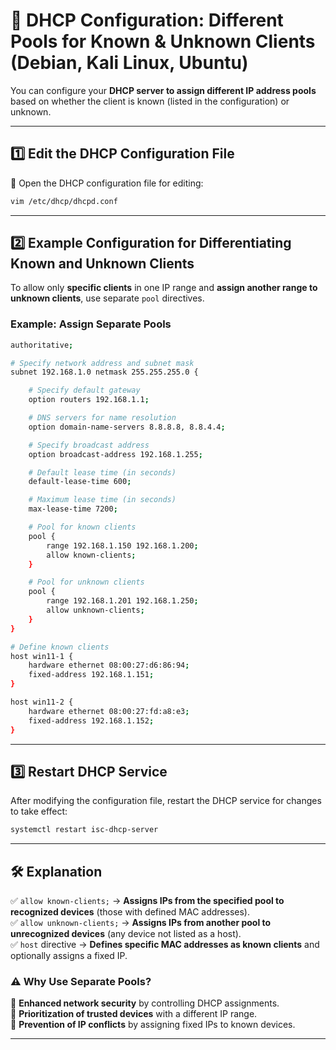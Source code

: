 
# **🔄 DHCP Configuration: Different Pools for Known & Unknown Clients (Debian, Kali Linux, Ubuntu)**  

You can configure your **DHCP server to assign different IP address pools** based on whether the client is known (listed in the configuration) or unknown.  

---

## **1️⃣ Edit the DHCP Configuration File**  

📝 Open the DHCP configuration file for editing:  
```bash
vim /etc/dhcp/dhcpd.conf
```

---

## **2️⃣ Example Configuration for Differentiating Known and Unknown Clients**  

To allow only **specific clients** in one IP range and **assign another range to unknown clients**, use separate `pool` directives.  

### **Example: Assign Separate Pools**  

```bash
authoritative;

# Specify network address and subnet mask
subnet 192.168.1.0 netmask 255.255.255.0 {

    # Specify default gateway
    option routers 192.168.1.1;

    # DNS servers for name resolution
    option domain-name-servers 8.8.8.8, 8.8.4.4;

    # Specify broadcast address
    option broadcast-address 192.168.1.255;

    # Default lease time (in seconds)
    default-lease-time 600;

    # Maximum lease time (in seconds)
    max-lease-time 7200;

    # Pool for known clients
    pool {
        range 192.168.1.150 192.168.1.200;
        allow known-clients;
    }

    # Pool for unknown clients
    pool {
        range 192.168.1.201 192.168.1.250;
        allow unknown-clients;
    }
}

# Define known clients
host win11-1 {
    hardware ethernet 08:00:27:d6:86:94;
    fixed-address 192.168.1.151;
}

host win11-2 {
    hardware ethernet 08:00:27:fd:a8:e3;
    fixed-address 192.168.1.152;
}
```

---

## **3️⃣ Restart DHCP Service**  

After modifying the configuration file, restart the DHCP service for changes to take effect:  

```bash
systemctl restart isc-dhcp-server
```

---

## **🛠️ Explanation**  

✅ `allow known-clients;` → **Assigns IPs from the specified pool to recognized devices** (those with defined MAC addresses).  
✅ `allow unknown-clients;` → **Assigns IPs from another pool to unrecognized devices** (any device not listed as a host).  
✅ `host` directive → **Defines specific MAC addresses as known clients** and optionally assigns a fixed IP.  

### **⚠️ Why Use Separate Pools?**  
🔹 **Enhanced network security** by controlling DHCP assignments.  
🔹 **Prioritization of trusted devices** with a different IP range.  
🔹 **Prevention of IP conflicts** by assigning fixed IPs to known devices.  

---
